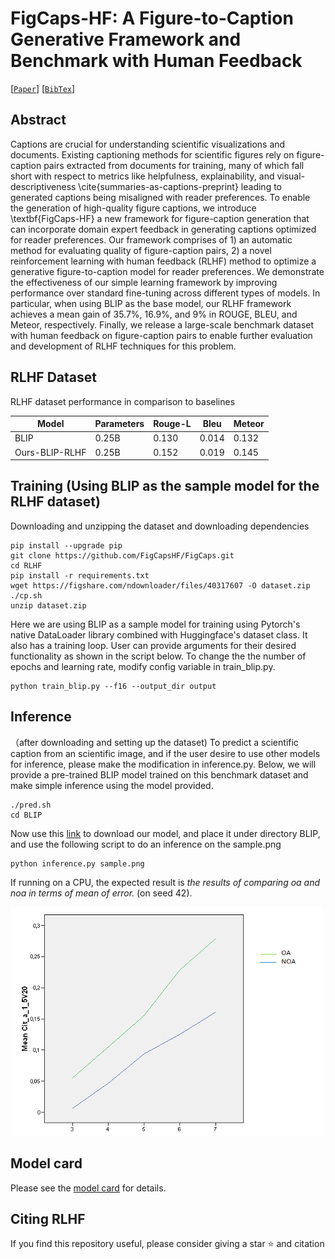 # FigCaps-HF: A Figure-to-Caption Generative Framework and Benchmark with Human Feedback

[[`Paper`]()]  [[`BibTex`]()]

## Abstract
Captions are crucial for understanding scientific visualizations and documents.
Existing captioning methods for scientific figures rely on figure-caption pairs extracted from documents for training, many of which fall short with respect to metrics like helpfulness, explainability, and visual-descriptiveness \cite{summaries-as-captions-preprint} leading to generated captions being misaligned with reader preferences. 
To enable the generation of high-quality figure captions, we introduce \textbf{FigCaps-HF} a new framework for figure-caption generation that can incorporate domain expert feedback in generating captions optimized for reader preferences. 
Our framework comprises of 1) an automatic method for evaluating quality of figure-caption pairs, 2) a novel reinforcement learning with human feedback (RLHF) method to optimize a generative figure-to-caption model for reader preferences.
We demonstrate the effectiveness of our simple learning framework by improving performance over standard fine-tuning across different types of models. 
In particular, when using BLIP as the base model, our RLHF framework achieves a mean gain of 35.7\%, 16.9\%, and 9\% in ROUGE, BLEU, and Meteor, respectively. 
Finally, we release a large-scale benchmark dataset with human feedback on figure-caption pairs to enable further evaluation and development of RLHF techniques for this problem.

<!-- ![RLHF-Framework](/Figures/fig-RLHF-framework-1.png)  -->

## RLHF Dataset

RLHF dataset performance in comparison to baselines

| Model            | Parameters | Rouge-L | Bleu   | Meteor |
|------------------|------------|---------|--------|--------|
| BLIP             | 0.25B      | 0.130   | 0.014  | 0.132  |
| Ours-BLIP-RLHF   | 0.25B      | 0.152   | 0.019  | 0.145  |


## Training (Using BLIP as the sample model for the RLHF dataset)

Downloading and unzipping the dataset and downloading dependencies 

```shell
pip install --upgrade pip
git clone https://github.com/FigCapsHF/FigCaps.git
cd RLHF
pip install -r requirements.txt
wget https://figshare.com/ndownloader/files/40317607 -O dataset.zip
./cp.sh
unzip dataset.zip

```
<!-- Another way for Training. -->
Here we are using BLIP as a sample model for training using Pytorch's native DataLoader library combined with Huggingface's dataset class. It also has a training loop. User can provide arguments for their desired functionality as shown in the script below. To change the the number of epochs and learning rate, modify config variable in train_blip.py.
```shell
python train_blip.py --f16 --output_dir output

```

## Inference
（after downloading and setting up the dataset) To predict a scientific caption from an scientific image, and if the user desire to use other models for inference, please make the modification in inference.py. Below, we will provide a pre-trained BLIP model trained on this benchmark dataset and make simple inference using the model provided.
```shell 
./pred.sh
cd BLIP
```
Now use this [link](https://drive.google.com/file/d/1FZh95Xeyt3RlaYs_TeeiiSPwYvAuGogQ/view?usp=share_link) to download our model, and place it under directory BLIP, and use the following script to do an inference on the sample.png
```shell
python inference.py sample.png
```
If running on a CPU, the expected result is *the results of comparing oa and noa in terms of mean of error.* (on seed 42).

![Sample Scientific figure](/Figures/sample.png) 




## Model card
Please see the [model card](model_card.md) for details.





## Citing RLHF

If you find this repository useful, please consider giving a star :star: and citation

```

```
